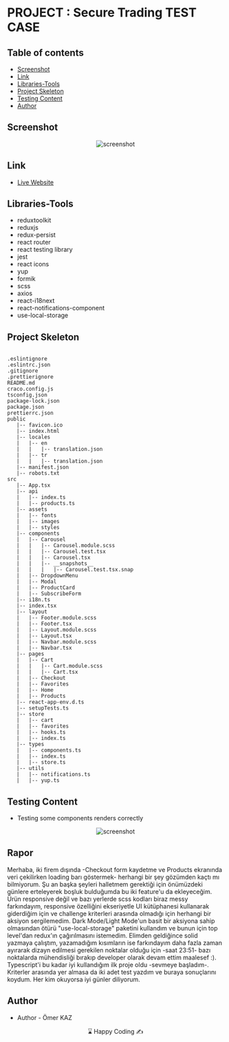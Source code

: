 # PROJECT : Secure Trading TEST CASE

## Table of contents

- [Screenshot](#screenshot)
- [Link](#link)
- [Libraries-Tools](#libraries-tools)
- [Project Skeleton ](#project-skeleton)
- [Testing Content](#testing-content)
- [Author](#author)

## Screenshot

<p align="center">
<img  src="https://i.ibb.co/3fJHB1V/indir.png" alt="screenshot">
</p>

## Link

- [Live Website](https://shopify-gules.vercel.app/)

## Libraries-Tools

- reduxtoolkit
- reduxjs
- redux-persist
- react router
- react testing library
- jest
- react icons
- yup
- formik
- scss
- axios
- react-i18next
- react-notifications-component
- use-local-storage

## Project Skeleton

```

.eslintignore
.eslintrc.json
.gitignore
.prettierignore
README.md
craco.config.js
tsconfig.json
package-lock.json
package.json
prettierrc.json
public
   |-- favicon.ico
   |-- index.html
   |-- locales
   |   |-- en
   |   |   |-- translation.json
   |   |-- tr
   |   |   |-- translation.json
   |-- manifest.json
   |-- robots.txt
src
   |-- App.tsx
   |-- api
   |   |-- index.ts
   |   |-- products.ts
   |-- assets
   |   |-- fonts
   |   |-- images
   |   |-- styles
   |-- components
   |   |-- Carousel
   |   |   |-- Carousel.module.scss
   |   |   |-- Carousel.test.tsx
   |   |   |-- Carousel.tsx
   |   |   |-- __snapshots__
   |   |   |   |-- Carousel.test.tsx.snap
   |   |-- DropdownMenu
   |   |-- Modal
   |   |-- ProductCard
   |   |-- SubscribeForm
   |-- i18n.ts
   |-- index.tsx
   |-- layout
   |   |-- Footer.module.scss
   |   |-- Footer.tsx
   |   |-- Layout.module.scss
   |   |-- Layout.tsx
   |   |-- Navbar.module.scss
   |   |-- Navbar.tsx
   |-- pages
   |   |-- Cart
   |   |   |-- Cart.module.scss
   |   |   |-- Cart.tsx
   |   |-- Checkout
   |   |-- Favorites
   |   |-- Home
   |   |-- Products
   |-- react-app-env.d.ts
   |-- setupTests.ts
   |-- store
   |   |-- cart
   |   |-- favorites
   |   |-- hooks.ts
   |   |-- index.ts
   |-- types
   |   |-- components.ts
   |   |-- index.ts
   |   |-- store.ts
   |-- utils
   |   |-- notifications.ts
   |   |-- yup.ts

```

## Testing Content

- Testing some components renders correctly

<p align="center">
<img  src="https://i.ibb.co/4fhrNHm/Screenshot-3.png" alt="screenshot">
</p>

## Rapor

Merhaba, iki firem dışında -Checkout form kaydetme ve Products ekranında veri çekilirken loading barı göstermek- herhangi bir şey gözümden kaçtı mı bilmiyorum. Şu an başka şeyleri halletmem gerektiği için önümüzdeki günlere erteleyerek boşluk bulduğumda bu iki feature'u da ekleyeceğim. Ürün responsive değil ve bazı yerlerde scss kodları biraz messy farkındayım, responsive özelliğini ekseriyetle UI kütüphanesi kullanarak giderdiğim için ve challenge kriterleri arasında olmadığı için herhangi bir aksiyon sergilemedim. Dark Mode/Light Mode'un basit bir aksiyona sahip olmasından ötürü "use-local-storage" paketini kullandım ve bunun için top level'dan redux'ın çağırılmasını istemedim. Elimden geldiğince solid yazmaya çalıştım, yazamadığım kısımların ise farkındayım daha fazla zaman ayırarak dizayn edilmesi gerekilen noktalar olduğu için -saat 23:51- bazı noktalarda mühendisliği bırakıp developer olarak devam ettim maalesef :). Typescript'i bu kadar iyi kullandığım ilk proje oldu -sevmeye başladım-. Kriterler arasında yer almasa da iki adet test yazdım ve buraya sonuçlarını koydum. Her kim okuyorsa iyi günler diliyorum.

## Author

- Author - Ömer KAZ

<center> &#8987; Happy Coding  &#9997; </center>
